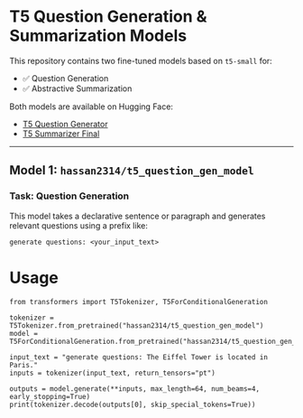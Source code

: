 # T5 Question Generation & Summarization Models

This repository contains two fine-tuned models based on `t5-small` for:

- ✅ Question Generation
- ✅ Abstractive Summarization

Both models are available on Hugging Face:

- [T5 Question Generator](https://huggingface.co/hassan2314/t5_question_gen_model)
- [T5 Summarizer Final](https://huggingface.co/hassan2314/t5_summarizer_final)

---

## Model 1: `hassan2314/t5_question_gen_model`

### Task: Question Generation

This model takes a declarative sentence or paragraph and generates relevant questions using a prefix like:

```text
generate questions: <your_input_text>
```

# Usage

```
from transformers import T5Tokenizer, T5ForConditionalGeneration

tokenizer = T5Tokenizer.from_pretrained("hassan2314/t5_question_gen_model")
model = T5ForConditionalGeneration.from_pretrained("hassan2314/t5_question_gen_model")

input_text = "generate questions: The Eiffel Tower is located in Paris."
inputs = tokenizer(input_text, return_tensors="pt")

outputs = model.generate(**inputs, max_length=64, num_beams=4, early_stopping=True)
print(tokenizer.decode(outputs[0], skip_special_tokens=True))

```
